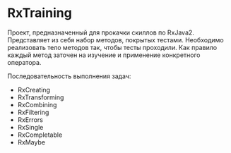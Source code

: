 # RxTraining
Проект, предназначенный для прокачки скиллов по RxJava2.
Представляет из себя набор методов, покрытых тестами.
Необходимо реализовать тело методов так, чтобы тесты проходили.
Как правило каждый метод заточен на изучение и применение конкретного оператора.

Последовательность выполнения задач:
- RxCreating
- RxTransforming
- RxCombining
- RxFiltering
- RxErrors
- RxSingle
- RxCompletable
- RxMaybe
